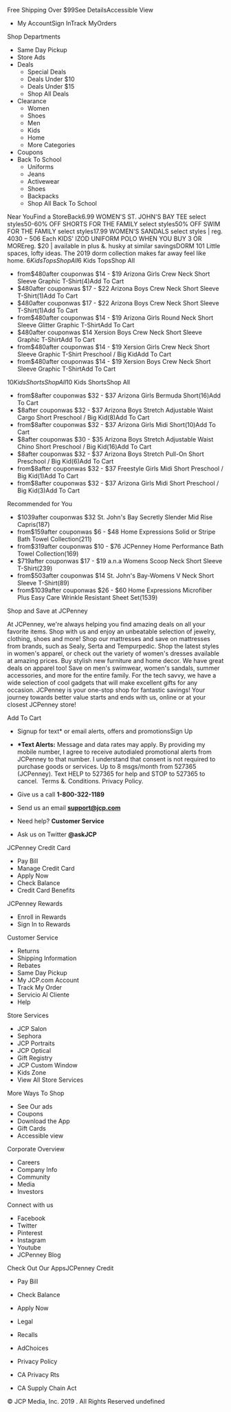 Free Shipping Over $99See DetailsAccessible View

*   My AccountSign InTrack MyOrders

Shop Departments

*   Same Day Pickup
*   Store Ads
*   Deals
    *   Special Deals
    *   Deals Under $10
    *   Deals Under $15
    *   Shop All Deals
*   Clearance
    *   Women
    *   Shoes
    *   Men
    *   Kids
    *   Home
    *   More Categories
*   Coupons
*   Back To School
    *   Uniforms
    *   Jeans
    *   Activewear
    *   Shoes
    *   Backpacks
    *   Shop All Back To School

Near YouFind a StoreBack6.99 WOMEN'S ST. JOHN'S BAY TEE select styles50-60% OFF SHORTS FOR THE FAMILY select styles50% OFF SWIM FOR THE FAMILY select styles17.99 WOMEN'S SANDALS select styles | reg. $4030-50% OFF SHEETSselect stylesUP TO 40% OFF COOKWAREselect styles20% OFF KEURIG BREWERSselect styles | Excluded from couponsYOUR ONE-STOP SCHOOL SHOP FOR BACK TO SCHOOL$6 Each KIDS' IZOD UNIFORM POLO WHEN YOU BUY 3 OR MOREreg. $20 | available in plus &. husky at similar savingsDORM 101 Little spaces, lofty ideas. The 2019 dorm collection makes far away feel like home. $6 Kids TopsShop All$6 Kids TopsShop All

*   from$480after couponwas $14 - $19 Arizona Girls Crew Neck Short Sleeve Graphic T-Shirt(4)Add To Cart
*   $480after couponwas $17 - $22 Arizona Boys Crew Neck Short Sleeve T-Shirt(1)Add To Cart
*   $480after couponwas $17 - $22 Arizona Boys Crew Neck Short Sleeve T-Shirt(1)Add To Cart
*   from$480after couponwas $14 - $19 Arizona Girls Round Neck Short Sleeve Glitter Graphic T-ShirtAdd To Cart
*   $480after couponwas $14 Xersion Boys Crew Neck Short Sleeve Graphic T-ShirtAdd To Cart
*   from$480after couponwas $14 - $19 Xersion Girls Crew Neck Short Sleeve Graphic T-Shirt Preschool / Big KidAdd To Cart
*   from$480after couponwas $14 - $19 Xersion Boys Crew Neck Short Sleeve Graphic T-ShirtAdd To Cart

$10 Kids ShortsShop All$10 Kids ShortsShop All

*   from$8after couponwas $32 - $37 Arizona Girls Bermuda Short(16)Add To Cart
*   $8after couponwas $32 - $37 Arizona Boys Stretch Adjustable Waist Cargo Short Preschool / Big Kid(8)Add To Cart
*   from$8after couponwas $32 - $37 Arizona Girls Midi Short(10)Add To Cart
*   $8after couponwas $30 - $35 Arizona Boys Stretch Adjustable Waist Chino Short Preschool / Big Kid(16)Add To Cart
*   $8after couponwas $32 - $37 Arizona Boys Stretch Pull-On Short Preschool / Big Kid(6)Add To Cart
*   from$8after couponwas $32 - $37 Freestyle Girls Midi Short Preschool / Big Kid(1)Add To Cart
*   from$8after couponwas $32 - $37 Arizona Girls Midi Short Preschool / Big Kid(3)Add To Cart

Recommended for You

*   $1039after couponwas $32 St. John's Bay Secretly Slender Mid Rise Capris(187)
*   from$159after couponwas $6 - $48 Home Expressions Solid or Stripe Bath Towel Collection(211)
*   from$319after couponwas $10 - $76 JCPenney Home Performance Bath Towel Collection(169)
*   $719after couponwas $17 - $19 a.n.a Womens Scoop Neck Short Sleeve T-Shirt(239)
*   from$503after couponwas $14 St. John's Bay-Womens V Neck Short Sleeve T-Shirt(89)
*   from$1039after couponwas $26 - $60 Home Expressions Microfiber Plus Easy Care Wrinkle Resistant Sheet Set(1539)

Shop and Save at JCPenney

At JCPenney, we're always helping you find amazing deals on all your favorite items. Shop with us and enjoy an unbeatable selection of jewelry, clothing, shoes and more! Shop our mattresses and save on mattresses from brands, such as Sealy, Serta and Tempurpedic. Shop the latest styles in women's apparel, or check out the variety of women's dresses available at amazing prices. Buy stylish new furniture and home decor. We have great deals on apparel too! Save on men's swimwear, women's sandals, summer accessories, and more for the entire family. For the tech savvy, we have a wide selection of cool gadgets that will make excellent gifts for any occasion. JCPenney is your one-stop shop for fantastic savings! Your journey towards better value starts and ends with us, online or at your closest JCPenney store!

Add To Cart

*   Signup for text\* or email alerts, offers and promotionsSign Up
*   **\*Text Alerts:** Message and data rates may apply. By providing my mobile number, I agree to receive autodialed promotional alerts from JCPenney to that number. I understand that consent is not required to purchase goods or services. Up to 8 msgs/month from 527365 (JCPenney). Text HELP to 527365 for help and STOP to 527365 to cancel.  Terms &. Conditions. Privacy Policy.

*   Give us a call **1-800-322-1189**
*   Send us an email **support@jcp.com**
*   Need help? **Customer Service**
*   Ask us on Twitter **@askJCP**

JCPenney Credit Card

*   Pay Bill
*   Manage Credit Card
*   Apply Now
*   Check Balance
*   Credit Card Benefits

JCPenney Rewards

*   Enroll in Rewards
*   Sign In to Rewards

Customer Service

*   Returns
*   Shipping Information
*   Rebates
*   Same Day Pickup
*   My JCP.com Account
*   Track My Order
*   Servicio Al Cliente
*   Help

Store Services

*   JCP Salon
*   Sephora
*   JCP Portraits
*   JCP Optical
*   Gift Registry
*   JCP Custom Window
*   Kids Zone
*   View All Store Services

More Ways To Shop

*   See Our ads
*   Coupons
*   Download the App
*   Gift Cards
*   Accessible view

Corporate Overview

*   Careers
*   Company Info
*   Community
*   Media
*   Investors

Connect with us

*   Facebook
*   Twitter
*   Pinterest
*   Instagram
*   Youtube
*   JCPenney Blog

Check Out Our AppsJCPenney Credit

*   Pay Bill
*   Check Balance
*   Apply Now

*   Legal
*   Recalls
*   AdChoices

*   Privacy Policy
*   CA Privacy Rts
*   CA Supply Chain Act

© JCP Media, Inc. 2019 . All Rights Reserved undefined